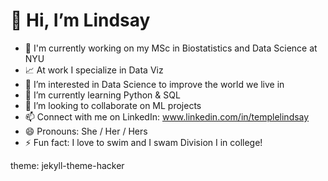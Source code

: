 # 👋 Hi, I’m Lindsay
- 📓 I'm currently working on my MSc in Biostatistics and Data Science at NYU
- 📈 At work I specialize in Data Viz
- 👀 I’m interested in Data Science to improve the world we live in
- 🌱 I’m currently learning Python & SQL
- 💞️ I’m looking to collaborate on ML projects
- 📫 Connect with me on LinkedIn: www.linkedin.com/in/templelindsay 
- 😄 Pronouns: She / Her / Hers
- ⚡ Fun fact: I love to swim and I swam Division I in college!

theme: jekyll-theme-hacker
